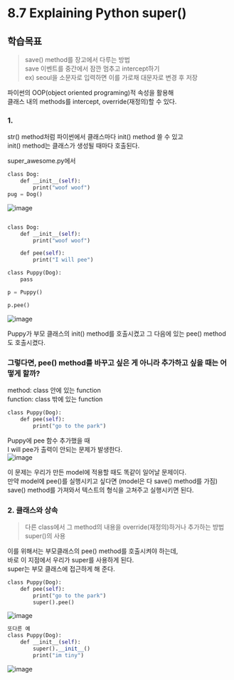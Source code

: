 # 8.7 Explaining Python super()

## 학습목표

> save() method를 장고에서 다루는 방법  
> save 이벤트를 중간에서 잠깐 멈추고 intercept하기  
> ex) seoul을 소문자로 입력하면 이를 가로채 대문자로 변경 후 저장

파이썬의 OOP(object oriented programing)적 속성을 활용해  
클래스 내의 methods를 intercept, override(재정의)할 수 있다.  

### 1.

str() method처럼 파이썬에서 클래스마다 init() method 쓸 수 있고    
init() method는 클래스가 생성될 때마다 호출된다.  

super_awesome.py에서  
```python
class Dog:
    def __init__(self):
        print("woof woof")
pug = Dog()
```  
![image](https://user-images.githubusercontent.com/59404684/90970378-49ad0e80-e53f-11ea-9006-729327bb8314.png)  
  
```python

class Dog:
    def __init__(self):
        print("woof woof")

    def pee(self):
        print("I will pee")

class Puppy(Dog):
    pass

p = Puppy()

p.pee()
```
![image](https://user-images.githubusercontent.com/59404684/90970380-4d409580-e53f-11ea-9f97-98e089a6e9aa.png)  

Puppy가 부모 클래스의 init() method를 호출시켰고 그 다음에 있는 pee() method도 호출시켰다.  

### 그렇다면, pee() method를 바꾸고 싶은 게 아니라 추가하고 싶을 때는 어떻게 할까?

method: class 안에 있는 function  
function: class 밖에 있는 function

```python
class Puppy(Dog):
    def pee(self):
        print("go to the park")
```

Puppy에 pee 함수 추가했을 때  
I will pee가 출력이 안되는 문제가 발생한다.  
![image](https://user-images.githubusercontent.com/59404684/90970381-4fa2ef80-e53f-11ea-843b-48ec0c6b240d.png)

  
이 문제는 우리가 만든 model에 적용할 때도 똑같이 일어날 문제이다.  
만약 model에 pee()를 실행시키고 싶다면 (model은 다 save() method를 가짐)   
save() method를 가져와서 텍스트의 형식을 고쳐주고 실행시키면 된다.  

### 2. 클래스와 상속

> 다른 class에서 그 method의 내용을 override(재정의)하거나 추가하는 방법  
> super()의 사용  


이를 위해서는 부모클래스의 pee() method를 호출시켜야 하는데,  
바로 이 지점에서 우리가 super를 사용하게 된다.  
super는 부모 클래스에 접근하게 해 준다.

```python
class Puppy(Dog):
    def pee(self):
        print("go to the park")
        super().pee()

```
![image](https://user-images.githubusercontent.com/59404684/90970382-516cb300-e53f-11ea-87d1-df11bfee6d3a.png)  

```python
또다른 예
class Puppy(Dog):
    def __init__(self):
        super().__init__()
        print("im tiny")
```  
![image](https://user-images.githubusercontent.com/59404684/90970384-5467a380-e53f-11ea-960e-ab8232a58d7c.png)

